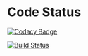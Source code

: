 # Code Status

[![Codacy Badge](https://api.codacy.com/project/badge/Grade/b18d0feeb49b4f4d85b94d9a21d0b647)](https://www.codacy.com/app/pradyumna2905/expense_tracker?utm_source=github.com&utm_medium=referral&utm_content=pradyumna2905/expense_tracker&utm_campaign=badger)

[![Build
Status](https://travis-ci.org/pradyumna2905/expense_tracker.svg?branch=master)](https://travis-ci.org/pradyumna2905/expense_tracker)

